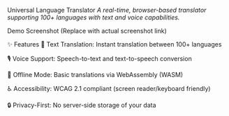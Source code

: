 Universal Language Translator
*A real-time, browser-based translator supporting 100+ languages with text and voice capabilities.*

Demo Screenshot
(Replace with actual screenshot link)

✨ Features
📝 Text Translation: Instant translation between 100+ languages

🎙️ Voice Support: Speech-to-text and text-to-speech conversion

📶 Offline Mode: Basic translations via WebAssembly (WASM)

♿ Accessibility: WCAG 2.1 compliant (screen reader/keyboard friendly)

🔒 Privacy-First: No server-side storage of your data
